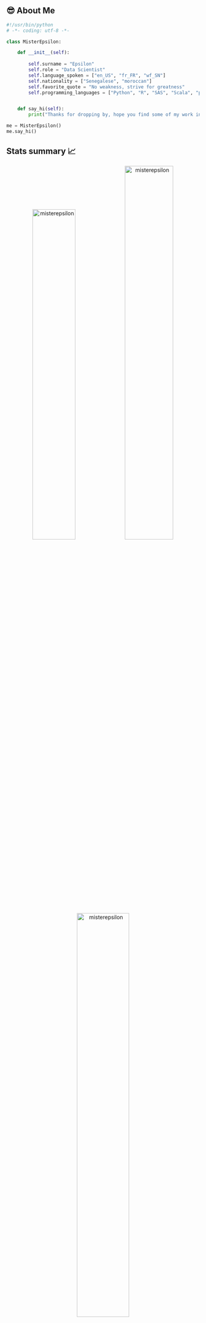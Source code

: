<!-- 
# Hey there :wave:
<img src="https://raw.githubusercontent.com/misterepsilon/misterepsilon/master/resources/banner.png" alt="Hello world">
-->


## 😎 About Me 
```python
#!/usr/bin/python
# -*- coding: utf-8 -*-

class MisterEpsilon:

    def __init__(self):
        
        self.surname = "Epsilon"
        self.role = "Data Scientist"
        self.language_spoken = ["en_US", "fr_FR", "wf_SN"]
        self.nationality = ["Senegalese", "moroccan"]
        self.favorite_quote = "No weakness, strive for greatness"
        self.programming_languages = ["Python", "R", "SAS", "Scala", "pySPARK"]


    def say_hi(self):
        print("Thanks for dropping by, hope you find some of my work interesting.")

me = MisterEpsilon()
me.say_hi()
```
<!-- 
## 👀 GitHub stats 
| <a href="https://github.com/misterepsilon/github-readme-stats"><img align="center" src="https://github-readme-stats.vercel.app/api?username=misterepsilon&show_icons=true&theme=tokyonight&hide_border=true" alt="Anurag's github stats" /></a> | <a href="https://github.com/misterepsilon/github-readme-stats"><img align="center" src="https://github-readme-stats.vercel.app/api/top-langs/?username=misterepsilon&theme=tokyonight&hide_border=true" /></a> |
| ------------- | ------------- |
-->

## Stats summary 📈

<p align="center">
<img width="47%" src="https://github-readme-stats.vercel.app/api/top-langs?username=misterepsilon&show_icons=true&theme=dracula&title_color=ff8000&text_color=ffffff&bg_color=6a6a6a&locale=en&layout=compact&hide_border=true" alt="misterepsilon" /> 
<img width="50%" src="https://github-readme-stats.vercel.app/api?username=misterepsilon&show_icons=true&theme=dracula&title_color=ff8000&text_color=ffffff&bg_color=6a6a6a&locale=en&hide_border=true" alt="misterepsilon" />
<img width="52%" src="https://github-readme-streak-stats.herokuapp.com/?user=misterepsilon&theme=highcontrast&hide_border=true" alt="misterepsilon" />
</p>

<!-- 
## 📈 📉 Activity Graph
[![misterepsilon's GitHub Activity Graph](https://activity-graph.herokuapp.com/graph?username=misterepsilon&theme=tokyonight)](https://github.io/misterepsilon)

## <h2 align="center">Visitor Count</h2>
 <p align="center"> 
 <img src="https://profile-counter.glitch.me/{misterepsilon}/count.svg" alt="misterepsilon"/>
</p>
-->

<!-- 
<p align="center"> 
  Visitor count<br>
  <img src="https://profile-counter.glitch.me/misterepsilon/count.svg" />
</p>
-->
<!-- 
## 🔥 Streak stats
GitHub Readme Streak Stats - https://github.com/misterepsilon/github-readme-streak-stats 
<p align="center">
  <a href="https://github.com/misterepsilon/github-readme-streak-stats">
    <img title="🔥 Get streak stats for your profile at git.io/streak-stats" alt="misterepsilon's streak" src="https://github-readme-streak-stats.herokuapp.com/?user=misterepsilon&theme=tokyonight&hide_border=true"/>
  </a>
-->




